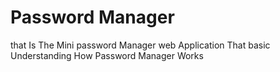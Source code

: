 # Password Manager 

that Is The Mini password Manager web Application That basic Understanding How Password Manager Works 
